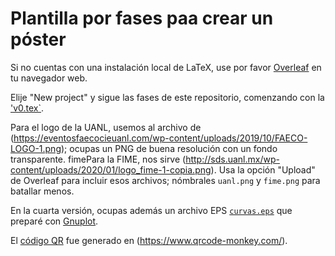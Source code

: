 
# Plantilla por fases paa crear un póster

Si no cuentas con una instalación local de LaTeX, use por
favor [Overleaf](https://www.overleaf.com/) en tu navegador web.

Elije "New project" y  sigue las fases de este repositorio, comenzando
con la ['v0.tex`](https://github.com/satuelisa/Poster/blob/main/v0.tex).

Para el logo de la UANL, usemos al archivo de
(https://eventosfaecocieuanl.com/wp-content/uploads/2019/10/FAECO-LOGO-1.png);
ocupas un PNG de buena resolución con un fondo transparente. fimePara
la FIME, nos sirve
(http://sds.uanl.mx/wp-content/uploads/2020/01/logo_fime-1-copia.png). Usa
la opción "Upload" de Overleaf para incluir esos archivos; nómbrales
`uanl.png` y `fime.png` para batallar menos.

En la cuarta versión, ocupas además un archivo
EPS [`curvas.eps`](https://elisa.dyndns-web.com/curvas.eps) que
preparé con [Gnuplot](http://gnuplot.sourceforge.net/).

El
[código QR](https://github.com/satuelisa/Poster/blob/main/qr-code.png)
fue generado en (https://www.qrcode-monkey.com/).

